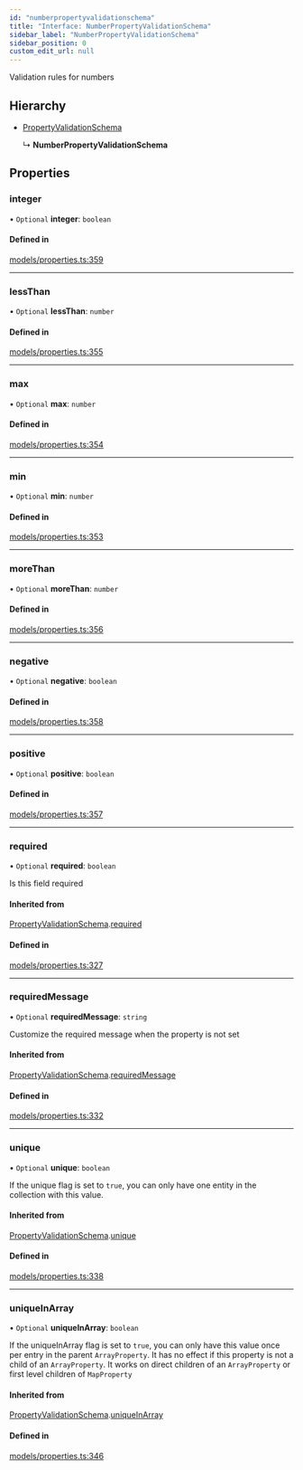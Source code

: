 ```yaml
---
id: "numberpropertyvalidationschema"
title: "Interface: NumberPropertyValidationSchema"
sidebar_label: "NumberPropertyValidationSchema"
sidebar_position: 0
custom_edit_url: null
---
```


Validation rules for numbers

## Hierarchy

- [PropertyValidationSchema](propertyvalidationschema.md)

  ↳ **NumberPropertyValidationSchema**

## Properties

### integer

• `Optional` **integer**: `boolean`

#### Defined in

[models/properties.ts:359](https://github.com/Camberi/firecms/blob/b1328ad/src/models/properties.ts#L359)

___

### lessThan

• `Optional` **lessThan**: `number`

#### Defined in

[models/properties.ts:355](https://github.com/Camberi/firecms/blob/b1328ad/src/models/properties.ts#L355)

___

### max

• `Optional` **max**: `number`

#### Defined in

[models/properties.ts:354](https://github.com/Camberi/firecms/blob/b1328ad/src/models/properties.ts#L354)

___

### min

• `Optional` **min**: `number`

#### Defined in

[models/properties.ts:353](https://github.com/Camberi/firecms/blob/b1328ad/src/models/properties.ts#L353)

___

### moreThan

• `Optional` **moreThan**: `number`

#### Defined in

[models/properties.ts:356](https://github.com/Camberi/firecms/blob/b1328ad/src/models/properties.ts#L356)

___

### negative

• `Optional` **negative**: `boolean`

#### Defined in

[models/properties.ts:358](https://github.com/Camberi/firecms/blob/b1328ad/src/models/properties.ts#L358)

___

### positive

• `Optional` **positive**: `boolean`

#### Defined in

[models/properties.ts:357](https://github.com/Camberi/firecms/blob/b1328ad/src/models/properties.ts#L357)

___

### required

• `Optional` **required**: `boolean`

Is this field required

#### Inherited from

[PropertyValidationSchema](propertyvalidationschema.md).[required](propertyvalidationschema.md#required)

#### Defined in

[models/properties.ts:327](https://github.com/Camberi/firecms/blob/b1328ad/src/models/properties.ts#L327)

___

### requiredMessage

• `Optional` **requiredMessage**: `string`

Customize the required message when the property is not set

#### Inherited from

[PropertyValidationSchema](propertyvalidationschema.md).[requiredMessage](propertyvalidationschema.md#requiredmessage)

#### Defined in

[models/properties.ts:332](https://github.com/Camberi/firecms/blob/b1328ad/src/models/properties.ts#L332)

___

### unique

• `Optional` **unique**: `boolean`

If the unique flag is set to `true`, you can only have one entity in the
collection with this value.

#### Inherited from

[PropertyValidationSchema](propertyvalidationschema.md).[unique](propertyvalidationschema.md#unique)

#### Defined in

[models/properties.ts:338](https://github.com/Camberi/firecms/blob/b1328ad/src/models/properties.ts#L338)

___

### uniqueInArray

• `Optional` **uniqueInArray**: `boolean`

If the uniqueInArray flag is set to `true`, you can only have this value
once per entry in the parent `ArrayProperty`. It has no effect if this
property is not a child of an `ArrayProperty`. It works on direct
children of an `ArrayProperty` or first level children of `MapProperty`

#### Inherited from

[PropertyValidationSchema](propertyvalidationschema.md).[uniqueInArray](propertyvalidationschema.md#uniqueinarray)

#### Defined in

[models/properties.ts:346](https://github.com/Camberi/firecms/blob/b1328ad/src/models/properties.ts#L346)
